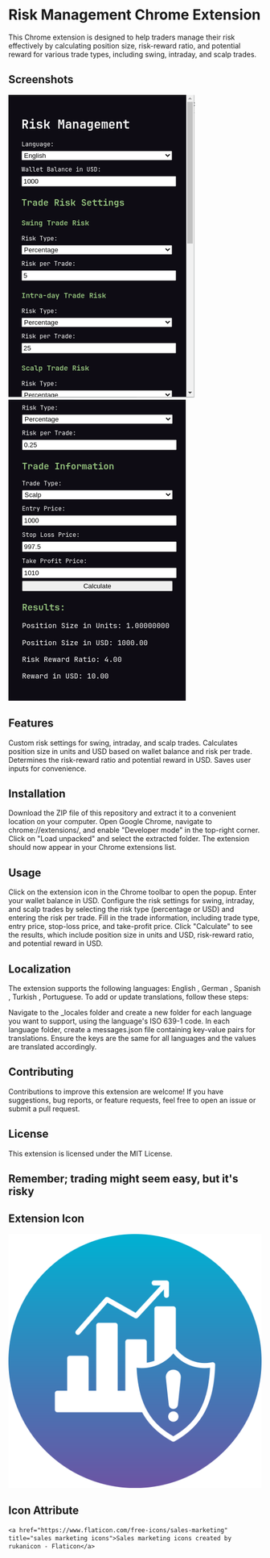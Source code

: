 # Risk Management Chrome Extension

This Chrome extension is designed to help traders manage their risk effectively by calculating position size,
risk-reward ratio, and potential reward for various trade types, including swing, intraday, and scalp trades.

## Screenshots

![Risk Management Chrome Extension](assets/ss_extension1.png)
![Risk Management Chrome Extension](assets/ss_extension2.png)

## Features

Custom risk settings for swing, intraday, and scalp trades.
Calculates position size in units and USD based on wallet balance and risk per trade.
Determines the risk-reward ratio and potential reward in USD.
Saves user inputs for convenience.

## Installation

Download the ZIP file of this repository and extract it to a convenient location on your computer.
Open Google Chrome, navigate to chrome://extensions/, and enable "Developer mode" in the top-right corner.
Click on "Load unpacked" and select the extracted folder. The extension should now appear in your Chrome extensions list.

## Usage

Click on the extension icon in the Chrome toolbar to open the popup.
Enter your wallet balance in USD.
Configure the risk settings for swing, intraday, and scalp trades by selecting the risk type (percentage or USD) and entering the risk per trade.
Fill in the trade information, including trade type, entry price, stop-loss price, and take-profit price.
Click "Calculate" to see the results, which include position size in units and USD, risk-reward ratio, and potential reward in USD.

## Localization

The extension supports the following languages: English , German , Spanish , Turkish , Portuguese. To add or update translations, follow these steps:

Navigate to the _locales folder and create a new folder for each language you want to support, using the language's ISO 639-1 code.
In each language folder, create a messages.json file containing key-value pairs for translations. Ensure the keys are the same for all languages and the values are translated accordingly.

## Contributing

Contributions to improve this extension are welcome! If you have suggestions, bug reports, or feature requests, feel free to open an issue or submit a pull request.

## License

This extension is licensed under the MIT License.

## Remember; trading might seem easy, but it's risky

## Extension Icon

![Extension Icon](assets/icon.png)

## Icon Attribute

    <a href="https://www.flaticon.com/free-icons/sales-marketing" title="sales marketing icons">Sales marketing icons created by rukanicon - Flaticon</a>
